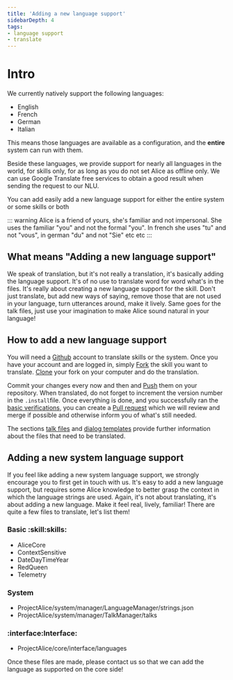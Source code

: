 ```yaml
---
title: 'Adding a new language support'
sidebarDepth: 4
tags:
- language support
- translate
---
```


# Intro
We currently natively support the following languages:
- English
- French
- German
- Italian

This means those languages are available as a configuration, and the **entire** system can run with them.

Beside these languages, we provide support for nearly all languages in the world, for skills only, for as long as you do not set Alice as offline only. We can use Google Translate free services to obtain a good result when sending the request to our NLU.

You can add easily add a new language support for either the entire system or some skills or both

::: warning
Alice is a friend of yours, she's familiar and not impersonal. She uses the familiar "you" and not the formal "you". In french she uses "tu" and not "vous", in german "du" and not "Sie" etc etc
:::

## What means "Adding a new language support"
We speak of translation, but it's not really a translation, it's basically adding the language support. It's of no use to translate word for word what's in the files. It's really about creating a new language support for the skill. Don't just translate, but add new ways of saying, remove those that are not used in your language, turn utterances around, make it lively. Same goes for the talk files, just use your imagination to make Alice sound natural in your language!

## How to add a new language support
You will need a [Github](https://github.com) account to translate skills or the system. Once you have your account and are logged in, simply [Fork](https://help.github.com/en/github/getting-started-with-github/fork-a-repo) the skill you want to translate. [Clone](https://help.github.com/en/github/creating-cloning-and-archiving-repositories/cloning-a-repository-from-github) your fork on your computer and do the translation.

Commit your changes every now and then and [Push](https://help.github.com/en/github/using-git/pushing-commits-to-a-remote-repository) them on your repository. When translated, do not forget to increment the version number in the `.install`file. Once everything is done, and you successfully ran the [basic verifications](../skill-development/publishing-to-skill-store.md), you can create a [Pull request](https://help.github.com/en/github/collaborating-with-issues-and-pull-requests/creating-a-pull-request-from-a-fork) which we will review and merge if possible and otherwise inform you of what's still needed.


The sections [talk files](../skill-development/talk-file.md) and [dialog templates](../skill-development/dialog-template.md) provide further information about the files that need to be translated.

## Adding a new system language support
If you feel like adding a new system language support, we strongly encourage you to first get in touch with us. It's easy to add a new language support, but requires some Alice knowledge to better grasp the context in which the language strings are used. Again, it's not about translating, it's about adding a new language. Make it feel real, lively, familiar! There are quite a few files to translate, let's list them!

### Basic :skill:skills:

- AliceCore
- ContextSensitive
- DateDayTimeYear
- RedQueen
- Telemetry

### System

- ProjectAlice/system/manager/LanguageManager/strings.json
- ProjectAlice/system/manager/TalkManager/talks

### :interface:Interface:

- ProjectAlice/core/interface/languages


Once these files are made, please contact us so that we can add the language as supported on the core side!
